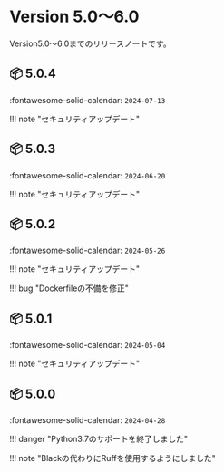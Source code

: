 Version 5.0～6.0
=================

Version5.0～6.0までのリリースノートです。

## :package: 5.0.4

:fontawesome-solid-calendar: `2024-07-13`

!!! note "セキュリティアップデート"

## :package: 5.0.3

:fontawesome-solid-calendar: `2024-06-20`

!!! note "セキュリティアップデート"

## :package: 5.0.2

:fontawesome-solid-calendar: `2024-05-26`

!!! note "セキュリティアップデート"

!!! bug "Dockerfileの不備を修正"

## :package: 5.0.1

:fontawesome-solid-calendar: `2024-05-04`

!!! note "セキュリティアップデート"

## :package: 5.0.0

:fontawesome-solid-calendar: `2024-04-28`

!!! danger "Python3.7のサポートを終了しました"

!!! note "Blackの代わりにRuffを使用するようにしました"

